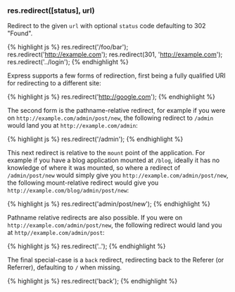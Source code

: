 <h3 id='res.redirect'>res.redirect([status], url)</h3>

Redirect to the given `url` with optional `status` code
defaulting to 302 "Found".

{% highlight js %}
res.redirect('/foo/bar');
res.redirect('http://example.com');
res.redirect(301, 'http://example.com');
res.redirect('../login');
{% endhighlight %}

Express supports a few forms of redirection, first being
a fully qualified URI for redirecting to a different site:

{% highlight js %}
res.redirect('http://google.com');
{% endhighlight %}

The second form is the pathname-relative redirect, for example
if you were on `http://example.com/admin/post/new`, the
following redirect to `/admin` would land you at `http://example.com/admin`:

{% highlight js %}
res.redirect('/admin');
{% endhighlight %}

This next redirect is relative to the `mount` point of the application. For example
if you have a blog application mounted at `/blog`, ideally it has no knowledge of
where it was mounted, so where a redirect of `/admin/post/new` would simply give you
`http://example.com/admin/post/new`, the following mount-relative redirect would give
you `http://example.com/blog/admin/post/new`:

{% highlight js %}
res.redirect('admin/post/new');
{% endhighlight %}

Pathname relative redirects are also possible. If you were
on `http://example.com/admin/post/new`, the following redirect
would land you at `http//example.com/admin/post`:

{% highlight js %}
res.redirect('..');
{% endhighlight %}

The final special-case is a `back` redirect, redirecting back to
the Referer (or Referrer), defaulting to `/` when missing.

{% highlight js %}
res.redirect('back');
{% endhighlight %}
